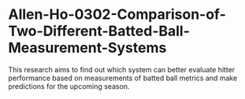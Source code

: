 # Allen-Ho-0302-Comparison-of-Two-Different-Batted-Ball-Measurement-Systems
This research aims to find out which system can better evaluate hitter performance based on measurements of batted ball metrics and make predictions for the upcoming season.
